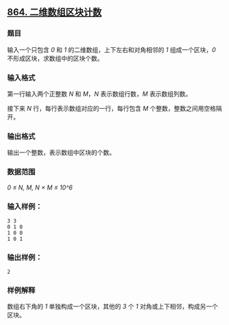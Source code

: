 ## [864. 二维数组区块计数](https://www.acwing.com/problem/content/866/)

### 题目

输入一个只包含 *0* 和 *1* 的二维数组，上下左右和对角相邻的 *1* 组成一个区块，*0* 不形成区块，求数组中的区块个数。

### 输入格式

第一行输入两个正整数 *N* 和 *M*，*N* 表示数组行数，*M* 表示数组列数。

接下来 *N* 行，每行表示数组对应的一行，每行包含 *M* 个整数，整数之间用空格隔开。

### 输出格式

输出一个整数，表示数组中区块的个数。

### 数据范围

*0 ≤ N, M, N × M ≤ 10^6*

### 输入样例：

```
3 3
0 1 0
1 0 0
1 0 1
```

### 输出样例：

```
2
```

### 样例解释

数组右下角的 *1* 单独构成一个区块，其他的 *3* 个 *1* 对角或上下相邻，构成另一个区块。
